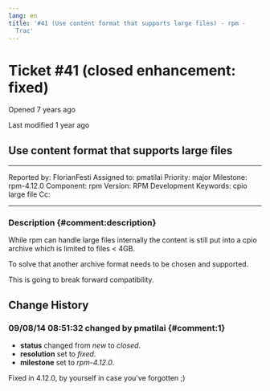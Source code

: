 ```yaml
---
lang: en
title: '#41 (Use content format that supports large files) - rpm -
  Trac'
---
```


Ticket \#41 (closed enhancement: fixed)
=======================================

Opened 7 years ago

Last modified 1 year ago

Use content format that supports large files
--------------------------------------------

  -------------- ----------------- -------------- -----------------
  Reported by:   FlorianFesti      Assigned to:   pmatilai
  Priority:      major             Milestone:     rpm-4.12.0
  Component:     rpm               Version:       RPM Development
  Keywords:      cpio large file   Cc:            
                                                  
  -------------- ----------------- -------------- -----------------

### Description {#comment:description}

While rpm can handle large files internally the content is still put
into a cpio archive which is limited to files \< 4GB.

To solve that another archive format needs to be chosen and supported.

This is going to break forward compatibility.

Change History
--------------

### 09/08/14 08:51:32 changed by pmatilai {#comment:1}

-   **status** changed from *new* to *closed*.
-   **resolution** set to *fixed*.
-   **milestone** set to *rpm-4.12.0*.

Fixed in 4.12.0, by yourself in case you\'ve forgotten ;)
